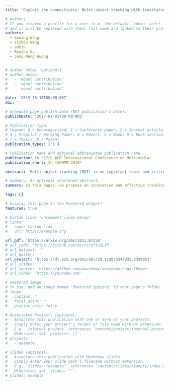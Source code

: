 ```yaml
---
title: 'Exploit the connectivity: Multi-object tracking with trackletnet'

# Authors
# If you created a profile for a user (e.g. the default `admin` user), write the username (folder name) here
# and it will be replaced with their full name and linked to their profile.
authors:
  - Gaoang Wang
  - Yizhou Wang
  - admin
  - Renshu Gu
  - Jenq-Neng Hwang


# Author notes (optional)
# author_notes:
#   - 'equal contribution'
#   - 'equal contribution'
#   - 'equal contribution'

date: '2019-10-15T00:00:00Z'
doi: ''

# Schedule page publish date (NOT publication's date).
publishDate: '2017-01-01T00:00:00Z'

# Publication type.
# Legend: 0 = Uncategorized; 1 = Conference paper; 2 = Journal article;
# 3 = Preprint / Working Paper; 4 = Report; 5 = Book; 6 = Book section;
# 7 = Thesis; 8 = Patent
publication_types: ['1']

# Publication name and optional abbreviated publication name.
publication: In *27th ACM International Conference on Multimedia*
publication_short: In *ACMMM 2019*

abstract: 'Multi-object tracking (MOT) is an important topic and critical task related to both static and moving camera applications, such as traffic flow analysis, autonomous driving and robotic vision. However, due to unreliable detection, occlusion and fast camera motion, tracked targets can be easily lost, which makes MOT very challenging. Most recent works exploit spatial and temporal information for MOT, but how to combine appearance and temporal features is still not well addressed. In this paper, we propose an innovative and effective tracking method called TrackletNet Tracker (TNT) that combines temporal and appearance information together as a unified framework. First, we define a graph model which treats each tracklet as a vertex. The tracklets are generated by associating detection results frame by frame with the help of the appearance similarity and the spatial consistency. To compensate camera movement, epipolar constraints are taken into consideration in the association. Then, for every pair of two tracklets, the similarity, called the connectivity in the paper, is measured by our designed multi-scale TrackletNet. Afterwards, the tracklets are clustered into groups and each group represents a unique object ID. Our proposed TNT has the ability to handle most of the challenges in MOT, and achieves promising results on MOT16 and MOT17 benchmark datasets compared with other state-of-the-art methods.'

# Summary. An optional shortened abstract.
summary: In this paper, we propose an innovative and effective tracking method called TrackletNet Tracker (TNT) that combines temporal and appearance information together as a unified framework. 

tags: []

# Display this page in the Featured widget?
featured: true

# Custom links (uncomment lines below)
# links:
# - name: Custom Link
#   url: http://example.org

url_pdf: 'https://arxiv.org/abs/1811.07258'
# url_code: 'https://github.com/microsoft/GLIP'
# url_dataset: ''
# url_poster: ''
url_project: 'https://dl.acm.org/doi/abs/10.1145/3343031.3350853'
# url_slides: ''
# url_source: 'https://github.com/wowchemy/wowchemy-hugo-themes'
# url_video: 'https://youtube.com'

# Featured image
# To use, add an image named `featured.jpg/png` to your page's folder.
# image:
#   caption: ''
#   focal_point: ''
#   preview_only: false

# Associated Projects (optional).
#   Associate this publication with one or more of your projects.
#   Simply enter your project's folder or file name without extension.
#   E.g. `internal-project` references `content/project/internal-project/index.md`.
#   Otherwise, set `projects: []`.
# projects:
#   - example

# Slides (optional).
#   Associate this publication with Markdown slides.
#   Simply enter your slide deck's filename without extension.
#   E.g. `slides: "example"` references `content/slides/example/index.md`.
#   Otherwise, set `slides: ""`.
# slides: example
---
```


<!-- {{% callout note %}}
Click the _Cite_ button above to demo the feature to enable visitors to import publication metadata into their reference management software.
{{% /callout %}} -->

<!-- {{% callout note %}}
Create your slides in Markdown - click the _Slides_ button to check out the example.
{{% /callout %}} -->

<!-- Supplementary notes can be added here, including [code, math, and images](https://wowchemy.com/docs/writing-markdown-latex/). -->
